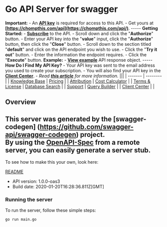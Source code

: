 # Go API Server for swagger

__Important:__   - An __[API key](https://chompthis.com/api/)__ is required for access to this API.   - Get yours at __[https://chompthis.com/api](https://chompthis.com/api/)__.  -----  __Getting Started:__   - __[Subscribe](https://chompthis.com/api/#pricing)__ to the API.   - Scroll down and click the \"__Authorize__\" button.   - Enter your API key into the \"__value__\" input, click the \"__Authorize__\" button, then click the \"__Close__\" button.   - Scroll down to the section titled \"__default__\" and click on the API endpoint you wish to use.   - Click the \"__Try it out__\" button.   - Enter the information the endpoint requires.   - Click the \"__Execute__\" button.  __Example:__    - __[View example](https://raw.githubusercontent.com/chompfoods/examples/master/response-object.json)__ API response object.  -----  __How Do I Find My API Key?__   - Your API key was sent to the email address you used to create your subscription.   - You will also find your API key in the __[Client Center](https://chompthis.com/api/manage.php)__.   - _Read __[this article](https://desk.zoho.com/portal/chompthis/kb/articles/how-do-i-find-my-api-key)__ for more information._  ||| | ------- | -------- | | [Knowledge Base](https://desk.zoho.com/portal/chompthis/kb/chomp) | [Pricing](https://chompthis.com/api/) | | [Attribution](https://chompthis.com/api/docs/attribution.php) | [Cost Calculator](https://chompthis.com/api/cost-calculator.php) | | [Terms & License](https://chompthis.com/api/terms.php) | [Database Search](https://chompthis.com/api/lookup.php) | | [Support](https://chompthis.com/api/ticket-new.php) | [Query Builder](https://chompthis.com/api/build.php) | | [Client Center](https://chompthis.com/api/manage.php) | | 

## Overview
This server was generated by the [swagger-codegen]
(https://github.com/swagger-api/swagger-codegen) project.  
By using the [OpenAPI-Spec](https://github.com/OAI/OpenAPI-Specification) from a remote server, you can easily generate a server stub.  
-

To see how to make this your own, look here:

[README](https://github.com/swagger-api/swagger-codegen/blob/master/README.md)

- API version: 1.0.0-oas3
- Build date: 2020-01-20T16:28:36.811Z[GMT]


### Running the server
To run the server, follow these simple steps:

```
go run main.go
```

